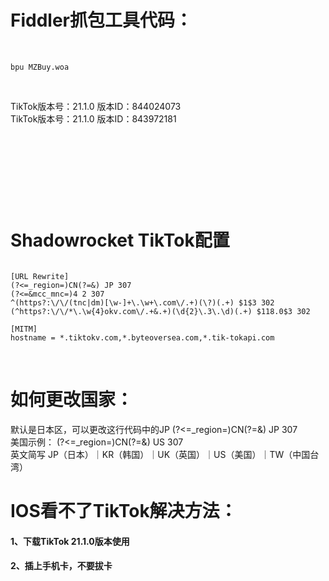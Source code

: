 # Fiddler抓包工具代码：
&nbsp;

```
bpu MZBuy.woa
```

&nbsp;

TikTok版本号：21.1.0	      版本ID：844024073   
TikTok版本号：21.1.0	      版本ID：843972181


&nbsp;

&nbsp;

&nbsp;

&nbsp;

# Shadowrocket TikTok配置

```

[URL Rewrite]
(?<=_region=)CN(?=&) JP 307
(?<=&mcc_mnc=)4 2 307
^(https?:\/\/(tnc|dm)[\w-]+\.\w+\.com\/.+)(\?)(.+) $1$3 302
(^https?:\/\/*\.\w{4}okv.com\/.+&.+)(\d{2}\.3\.\d)(.+) $118.0$3 302

[MITM]
hostname = *.tiktokv.com,*.byteoversea.com,*.tik-tokapi.com

```
&nbsp;


# 如何更改国家：
默认是日本区，可以更改这行代码中的JP (?<=_region=)CN(?=&) JP 307  
美国示例： (?<=_region=)CN(?=&) US 307  
英文简写 JP（日本）｜KR（韩国）｜UK（英国）｜US（美国）｜TW（中国台湾）  

# IOS看不了TikTok解决方法：
#### 1、下载TikTok 21.1.0版本使用
#### 2、插上手机卡，不要拔卡
